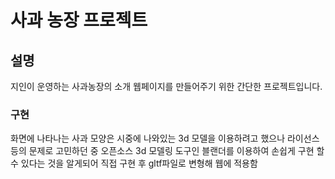 # 사과 농장 프로젝트

## 설명

지인이 운영하는 사과농장의 소개 웹페이지를 만들어주기 위한 간단한 프로젝트입니다.

### 구현

화면에 나타나는 사과 모양은 시중에 나와있는 3d 모델을 이용하려고 했으나
라이선스 등의 문제로 고민하던 중
오픈소스 3d 모델링 도구인 블랜더를 이용하여 손쉽게 구현 할 수 있다는 것을 알게되어
직접 구현 후 
gltf파일로 변형해 웹에 적용함